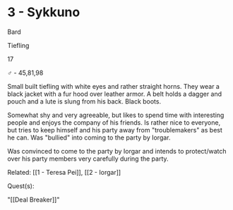 # 3 - Sykkuno

Bard

Tiefling

17

♂ - 45,81,98

Small built tiefling with white eyes and rather straight horns. They wear a black jacket with a fur hood over leather armor. A belt holds a dagger and pouch and a lute is slung from his back. Black boots.

Somewhat shy and very agreeable, but likes to spend time with interesting people and enjoys the company of his friends. Is rather nice to everyone, but tries to keep himself and his party away from "troublemakers" as best he can. Was "bullied" into coming to the party by Iorgar.

Was convinced to come to the party by Iorgar and intends to protect/watch over his party members very carefully during the party.

Related: [[1 - Teresa Pei]], [[2 - Iorgar]]

Quest(s):

"[[Deal Breaker]]"